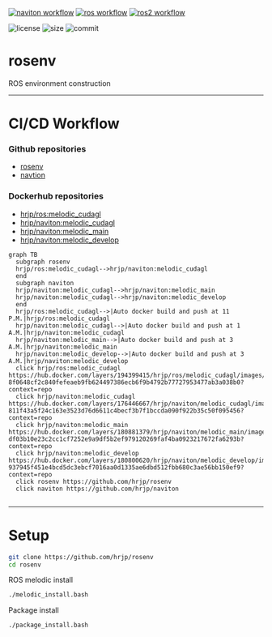 [![naviton workflow](https://github.com/hrjp/rosenv/actions/workflows/naviton-image-build.yml/badge.svg)](https://hub.docker.com/repository/docker/hrjp/naviton)
[![ros workflow](https://github.com/hrjp/rosenv/actions/workflows/ros-image-build.yml/badge.svg)](https://hub.docker.com/repository/docker/hrjp/ros)
[![ros2 workflow](https://github.com/hrjp/rosenv/actions/workflows/ros2-image-build.yml/badge.svg)](https://hub.docker.com/repository/docker/hrjp/ros2)   

![license](https://img.shields.io/github/license/hrjp/rosenv)
![size](https://img.shields.io/github/repo-size/hrjp/rosenv)
![commit](https://img.shields.io/github/last-commit/hrjp/rosenv/main)

# rosenv
ROS environment construction 

---
# CI/CD Workflow
### Github repositories
* [rosenv](https://github.com/hrjp/rosenv)
* [navtion](https://github.com/hrjp/navtion)

### Dockerhub repositories

* [hrjp/ros:melodic_cudagl](https://hub.docker.com/layers/194399415/hrjp/ros/melodic_cudagl/images/sha256-8f0648cf2c840fefeaeb9fb624497386ecb6f9b4792b77727953477ab3a038b0?context=repo)
* [hrjp/naviton:melodic_cudagl](https://hub.docker.com/layers/176446667/hrjp/naviton/melodic_cudagl/images/sha256-811f43a5f24c163e3523d76d6611c4becf3b7f1bccda090f922b35c50f095456?context=repo)
* [hrjp/naviton:melodic_main](https://hub.docker.com/layers/180881379/hrjp/naviton/melodic_main/images/sha256-df03b10e23c2cc1cf7252e9a9df5b2ef979120269faf4ba0923217672fa6293b?context=repo)
* [hrjp/naviton:melodic_develop](https://hub.docker.com/layers/180800620/hrjp/naviton/melodic_develop/images/sha256-937945f451e4bcd5dc3ebcf7016aa0d1335ae6dbd512fbb680c3ae56bb150ef9?context=repo)

```mermaid
graph TB
  subgraph rosenv
  hrjp/ros:melodic_cudagl-->hrjp/naviton:melodic_cudagl
  end
  subgraph naviton
  hrjp/naviton:melodic_cudagl-->hrjp/naviton:melodic_main
  hrjp/naviton:melodic_cudagl-->hrjp/naviton:melodic_develop
  end
  hrjp/ros:melodic_cudagl-->|Auto docker build and push at 11 P.M.|hrjp/ros:melodic_cudagl
  hrjp/naviton:melodic_cudagl-->|Auto docker build and push at 1 A.M.|hrjp/naviton:melodic_cudagl
  hrjp/naviton:melodic_main-->|Auto docker build and push at 3 A.M.|hrjp/naviton:melodic_main
  hrjp/naviton:melodic_develop-->|Auto docker build and push at 3 A.M.|hrjp/naviton:melodic_develop
  click hrjp/ros:melodic_cudagl https://hub.docker.com/layers/194399415/hrjp/ros/melodic_cudagl/images/sha256-8f0648cf2c840fefeaeb9fb624497386ecb6f9b4792b77727953477ab3a038b0?context=repo
  click hrjp/naviton:melodic_cudagl https://hub.docker.com/layers/176446667/hrjp/naviton/melodic_cudagl/images/sha256-811f43a5f24c163e3523d76d6611c4becf3b7f1bccda090f922b35c50f095456?context=repo
  click hrjp/naviton:melodic_main https://hub.docker.com/layers/180881379/hrjp/naviton/melodic_main/images/sha256-df03b10e23c2cc1cf7252e9a9df5b2ef979120269faf4ba0923217672fa6293b?context=repo
  click hrjp/naviton:melodic_develop https://hub.docker.com/layers/180800620/hrjp/naviton/melodic_develop/images/sha256-937945f451e4bcd5dc3ebcf7016aa0d1335ae6dbd512fbb680c3ae56bb150ef9?context=repo
  click rosenv https://github.com/hrjp/rosenv
  click naviton https://github.com/hrjp/naviton
  
```



---

# Setup

```bash
git clone https://github.com/hrjp/rosenv
cd rosenv
```
ROS melodic install
```bash
./melodic_install.bash
```
Package install
```bash
./package_install.bash
```

